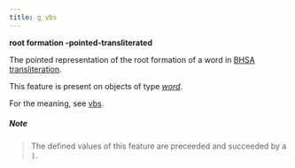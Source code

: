 ```yaml
---
title: g_vbs
---
```


**root formation -pointed-transliterated**


The pointed representation of the root formation of a word in
[BHSA transliteration]({{tfd}}/writing/hebrew.html).

This feature is present on objects of type [*word*](otype.md).

For the meaning, see [vbs](vbs.md).

##### Note
> The defined values of this feature are preceeded and succeeded by a `]`.


